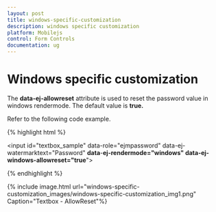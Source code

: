```yaml
---
layout: post
title: windows-specific-customization
description: windows specific customization
platform: Mobilejs
control: Form Controls
documentation: ug
---
```


# Windows specific customization

The **data-ej-allowreset** attribute is used to reset the password value in windows rendermode. The default value is **true.**

Refer to the following code example.

{% highlight html %}


<input id="textbox_sample" data-role="ejmpassword" data-ej-watermarktext="Password" **data**-**ej-rendermode="windows" data-ej-windows-allowreset="true**">



{% endhighlight %}



{% include image.html url="windows-specific-customization_images/windows-specific-customization_img1.png" Caption="Textbox - AllowReset"%}

